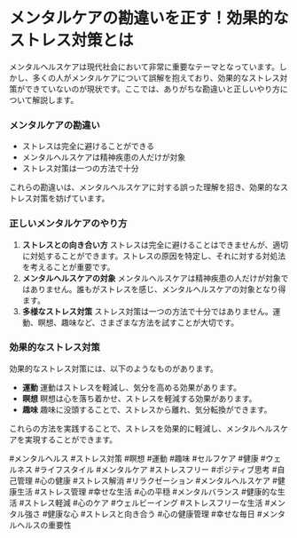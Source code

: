 # メンタルケアの勘違いを正す！効果的なストレス対策とは

メンタルヘルスケアは現代社会において非常に重要なテーマとなっています。しかし、多くの人がメンタルケアについて誤解を抱えており、効果的なストレス対策ができていないのが現状です。ここでは、ありがちな勘違いと正しいやり方について解説します。

### メンタルケアの勘違い

*   ストレスは完全に避けることができる
*   メンタルヘルスケアは精神疾患の人だけが対象
*   ストレス対策は一つの方法で十分

これらの勘違いは、メンタルヘルスケアに対する誤った理解を招き、効果的なストレス対策を妨げています。

### 正しいメンタルケアのやり方

1.  **ストレスとの向き合い方** ストレスは完全に避けることはできませんが、適切に対処することができます。ストレスの原因を特定し、それに対する対処法を考えることが重要です。
2.  **メンタルヘルスケアの対象** メンタルヘルスケアは精神疾患の人だけが対象ではありません。誰もがストレスを感じ、メンタルヘルスケアの対象となり得ます。
3.  **多様なストレス対策** ストレス対策は一つの方法で十分ではありません。運動、瞑想、趣味など、さまざまな方法を試すことが大切です。

### 効果的なストレス対策

効果的なストレス対策には、以下のようなものがあります。

*   **運動** 運動はストレスを軽減し、気分を高める効果があります。
*   **瞑想** 瞑想は心を落ち着かせ、ストレスを軽減する効果があります。
*   **趣味** 趣味に没頭することで、ストレスから離れ、気分転換ができます。

これらの方法を実践することで、ストレスを効果的に軽減し、メンタルヘルスケアを実現することができます。

#メンタルヘルス #ストレス対策 #瞑想 #運動 #趣味 #セルフケア #健康 #ウェルネス #ライフスタイル #メンタルケア #ストレスフリー #ポジティブ思考 #自己管理 #心の健康 #ストレス解消 #リラクゼーション #メンタルヘルスケア #健康生活 #ストレス管理 #幸せな生活 #心の平穏 #メンタルバランス #健康的な生活 #ストレス軽減 #心のケア #ウェルビーイング #ストレスフリーな生活 #メンタル強さ #健康な心 #ストレスと向き合う #心の健康管理 #幸せな毎日 #メンタルヘルスの重要性